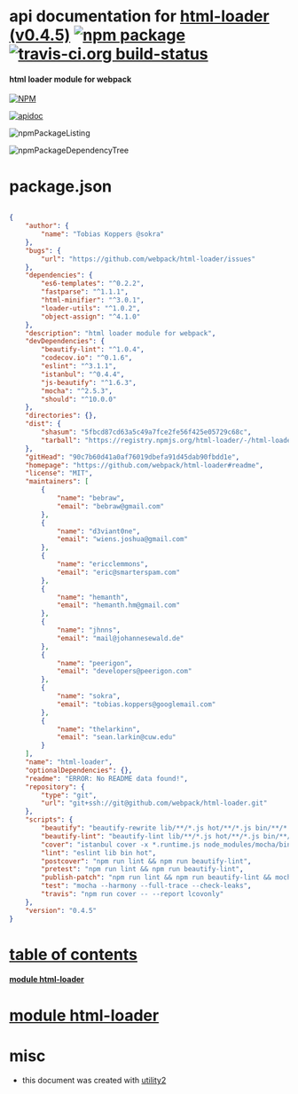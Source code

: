 # api documentation for  [html-loader (v0.4.5)](https://github.com/webpack/html-loader#readme)  [![npm package](https://img.shields.io/npm/v/npmdoc-html-loader.svg?style=flat-square)](https://www.npmjs.org/package/npmdoc-html-loader) [![travis-ci.org build-status](https://api.travis-ci.org/npmdoc/node-npmdoc-html-loader.svg)](https://travis-ci.org/npmdoc/node-npmdoc-html-loader)
#### html loader module for webpack

[![NPM](https://nodei.co/npm/html-loader.png?downloads=true)](https://www.npmjs.com/package/html-loader)

[![apidoc](https://npmdoc.github.io/node-npmdoc-html-loader/build/screenCapture.buildNpmdoc.browser._2Fhome_2Ftravis_2Fbuild_2Fnpmdoc_2Fnode-npmdoc-html-loader_2Ftmp_2Fbuild_2Fapidoc.html.png)](https://npmdoc.github.io/node-npmdoc-html-loader/build/apidoc.html)

![npmPackageListing](https://npmdoc.github.io/node-npmdoc-html-loader/build/screenCapture.npmPackageListing.svg)

![npmPackageDependencyTree](https://npmdoc.github.io/node-npmdoc-html-loader/build/screenCapture.npmPackageDependencyTree.svg)



# package.json

```json

{
    "author": {
        "name": "Tobias Koppers @sokra"
    },
    "bugs": {
        "url": "https://github.com/webpack/html-loader/issues"
    },
    "dependencies": {
        "es6-templates": "^0.2.2",
        "fastparse": "^1.1.1",
        "html-minifier": "^3.0.1",
        "loader-utils": "^1.0.2",
        "object-assign": "^4.1.0"
    },
    "description": "html loader module for webpack",
    "devDependencies": {
        "beautify-lint": "^1.0.4",
        "codecov.io": "^0.1.6",
        "eslint": "^3.1.1",
        "istanbul": "^0.4.4",
        "js-beautify": "^1.6.3",
        "mocha": "^2.5.3",
        "should": "^10.0.0"
    },
    "directories": {},
    "dist": {
        "shasum": "5fbcd87cd63a5c49a7fce2fe56f425e05729c68c",
        "tarball": "https://registry.npmjs.org/html-loader/-/html-loader-0.4.5.tgz"
    },
    "gitHead": "90c7b60d41a0af76019dbefa91d45dab90fbdd1e",
    "homepage": "https://github.com/webpack/html-loader#readme",
    "license": "MIT",
    "maintainers": [
        {
            "name": "bebraw",
            "email": "bebraw@gmail.com"
        },
        {
            "name": "d3viant0ne",
            "email": "wiens.joshua@gmail.com"
        },
        {
            "name": "ericclemmons",
            "email": "eric@smarterspam.com"
        },
        {
            "name": "hemanth",
            "email": "hemanth.hm@gmail.com"
        },
        {
            "name": "jhnns",
            "email": "mail@johannesewald.de"
        },
        {
            "name": "peerigon",
            "email": "developers@peerigon.com"
        },
        {
            "name": "sokra",
            "email": "tobias.koppers@googlemail.com"
        },
        {
            "name": "thelarkinn",
            "email": "sean.larkin@cuw.edu"
        }
    ],
    "name": "html-loader",
    "optionalDependencies": {},
    "readme": "ERROR: No README data found!",
    "repository": {
        "type": "git",
        "url": "git+ssh://git@github.com/webpack/html-loader.git"
    },
    "scripts": {
        "beautify": "beautify-rewrite lib/**/*.js hot/**/*.js bin/**/*.js benchmark/*.js test/*.js",
        "beautify-lint": "beautify-lint lib/**/*.js hot/**/*.js bin/**/*.js benchmark/*.js test/*.js",
        "cover": "istanbul cover -x *.runtime.js node_modules/mocha/bin/_mocha",
        "lint": "eslint lib bin hot",
        "postcover": "npm run lint && npm run beautify-lint",
        "pretest": "npm run lint && npm run beautify-lint",
        "publish-patch": "npm run lint && npm run beautify-lint && mocha && npm version patch && git push && git push --tags && npm publish",
        "test": "mocha --harmony --full-trace --check-leaks",
        "travis": "npm run cover -- --report lcovonly"
    },
    "version": "0.4.5"
}
```



# <a name="apidoc.tableOfContents"></a>[table of contents](#apidoc.tableOfContents)

#### [module html-loader](#apidoc.module.html-loader)



# <a name="apidoc.module.html-loader"></a>[module html-loader](#apidoc.module.html-loader)



# misc
- this document was created with [utility2](https://github.com/kaizhu256/node-utility2)
